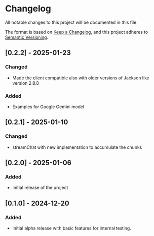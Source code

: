 # Changelog

All notable changes to this project will be documented in this file.

The format is based on [Keep a Changelog](https://keepachangelog.com/en/1.0.0/), 
and this project adheres to [Semantic Versioning](https://semver.org/spec/v2.0.0.html).

## [0.2.2] - 2025-01-23
### Changed
- Made the client compatible also with older versions of Jackson like version 2.8.8

### Added
- Examples for Google Gemini model

## [0.2.1] - 2025-01-10
### Changed
- streamChat with new implementation to accumulate the chunks

## [0.2.0] - 2025-01-06
### Added
- Initial release of the project

## [0.1.0] - 2024-12-20
### Added
- Initial alpha release with basic features for internal testing.